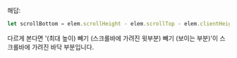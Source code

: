 해답:

```js
let scrollBottom = elem.scrollHeight - elem.scrollTop - elem.clientHeight;
```

다르게 본다면 '(최대 높이) 빼기 (스크롤바에 가려진 윗부분) 빼기 (보이는 부분)'이 스크롤바에 가려진 바닥 부분입니다.
